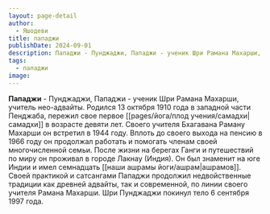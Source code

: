 ```yaml
---
layout: page-detail
author:
  - Яшодеви
title: пападжи
publishDate: 2024-09-01
description: Пападжи - Пунджаджи, Пападжи - ученик Шри Рамана Махарши, учитель нео-адвайты. Родился 13 октября 1910 года в западной части Пенджаба, пережил свое первое самадхи в возрасте девяти лет. Своего учителя Бхагавана Раману Махарши он встретил в 1944 году. Вплоть до своего выхода на пенсию в 1966 году он продолжал работать и помогать членам своей многочисленной семьи.
tags:
  - пападжи
image:
---
```

**Пападжи** - Пунджаджи, Пападжи - ученик Шри Рамана Махарши, учитель нео-адвайты. Родился 13 октября 1910 года в западной части Пенджаба, пережил свое первое [[pages/йога/плод учения/самадхи|самадхи]] в возрасте девяти лет. Своего учителя Бхагавана Раману Махарши он встретил в 1944 году. Вплоть до своего выхода на пенсию в 1966 году он продолжал работать и помогать членам своей многочисленной семьи. После жизни на берегах Ганги и путешествий по миру он проживал в городе Лакнау (Индия). Он был знаменит на юге Индии и имел семнадцать [[наши ашрамы йоги/ашрам|ашрамов]]. Своей практикой и сатсангами Пападжи продолжил недвойственные традиции как древней адвайты, так и современной, по линии своего учителя Рамана Махарши. Шри Пунджаджи покинул тело 6 сентября 1997 года.

